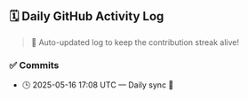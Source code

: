 ## 🗓️ Daily GitHub Activity Log

> 🤖 Auto-updated log to keep the contribution streak alive!

### ✅ Commits

- 🕒 2025-05-16 17:08 UTC — Daily sync 🌿

